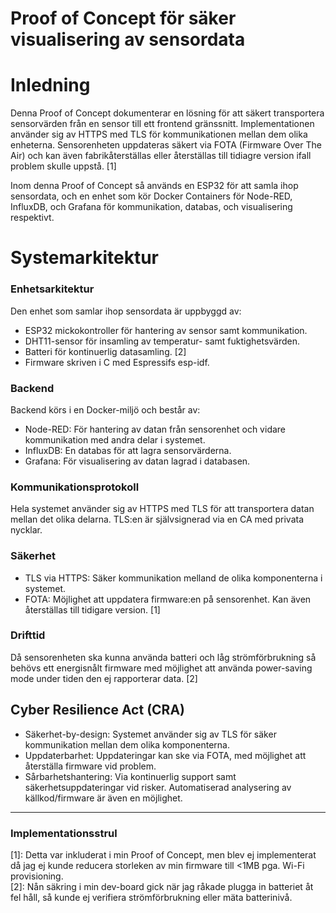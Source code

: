 # Proof of Concept för säker visualisering av sensordata

# Inledning
Denna Proof of Concept dokumenterar en lösning för att säkert transportera sensorvärden från en sensor till ett frontend gränssnitt. Implementationen använder sig av HTTPS med TLS för kommunikationen mellan dem olika enheterna. Sensorenheten uppdateras säkert via FOTA (Firmware Over The Air) och kan även fabrikåterställas eller återställas till tidiagre version ifall problem skulle uppstå. [1]

Inom denna Proof of Concept så används en ESP32 för att samla ihop sensordata, och en enhet som kör Docker Containers för Node-RED, InfluxDB, och Grafana för kommunikation, databas, och visualisering respektivt.

# Systemarkitektur
### Enhetsarkitektur
Den enhet som samlar ihop sensordata är uppbyggd av:
- ESP32 mickokontroller för hantering av sensor samt kommunikation.
- DHT11-sensor för insamling av temperatur- samt fuktighetsvärden.
- Batteri för kontinuerlig datasamling. [2]
- Firmware skriven i C med Espressifs esp-idf.

### Backend
Backend körs i en Docker-miljö och består av:
- Node-RED: För hantering av datan från sensorenhet och vidare kommunikation med andra delar i systemet.
- InfluxDB: En databas för att lagra sensorvärderna.
- Grafana: För visualisering av datan lagrad i databasen.

### Kommunikationsprotokoll
Hela systemet använder sig av HTTPS med TLS för att transportera datan mellan det olika delarna. TLS:en är självsignerad via en CA med privata nycklar.

### Säkerhet
- TLS via HTTPS: Säker kommunikation melland de olika komponenterna i systemet.
- FOTA: Möjlighet att uppdatera firmware:en på sensorenhet. Kan även återställas till tidigare version. [1]

### Drifttid
Då sensorenheten ska kunna använda batteri och låg strömförbrukning så behövs ett energisnålt firmware med möjlighet att använda power-saving mode under tiden den ej rapporterar data. [2]

## Cyber Resilience Act (CRA)
- Säkerhet-by-design: Systemet använder sig av TLS för säker kommunikation mellan dem olika komponenterna.
- Uppdaterbarhet: Uppdateringar kan ske via FOTA, med möjlighet att återställa firmware vid problem.
- Sårbarhetshantering: Via kontinuerlig support samt säkerhetsuppdateringar vid risker. Automatiserad analysering av källkod/firmware är även en möjlighet.

---

### Implementationsstrul
[1]: Detta var inkluderat i min Proof of Concept, men blev ej implementerat då jag ej kunde reducera storleken av min firmware till <1MB pga. Wi-Fi provisioning.<br>
[2]: Nån säkring i min dev-board gick när jag råkade plugga in batteriet åt fel håll, så kunde ej verifiera strömförbrukning eller mäta batterinivå.


